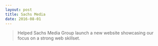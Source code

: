 ```yaml
---
layout: post
title: Sachs Media
date: 2016-08-01
---
```


> Helped Sachs Media Group launch a new website showcasing our focus on a strong web skillset.
